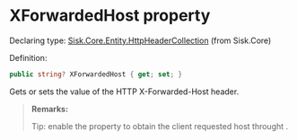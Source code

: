 <!--

Copyrights 2023 Sisk Framework - CypherPotato
Published under MIT license

!!! DO NOT EDIT THIS FILE !!!
This file was generated by a tool in the Sisk package. To edit the information in this documentation,
edit the XML documentation present in the Sisk source code.

-->


# XForwardedHost property

Declaring type: [Sisk.Core.Entity.HttpHeaderCollection](/spec/Sisk.Core.Entity.HttpHeaderCollection.md) (from Sisk.Core)


Definition:

```cs
public string? XForwardedHost { get; set; }
```

Gets or sets the value of the HTTP X-Forwarded-Host header.

> **Remarks:**
>
> Tip: enable the <see cref="P:Sisk.Core.Http.HttpServerConfiguration.ResolveForwardedOriginHost" /> property to obtain the client requested host throught <see cref="P:Sisk.Core.Http.HttpRequest.Host" />.
